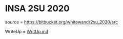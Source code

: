 # INSA 2SU 2020

source = https://bitbucket.org/whitewand/2su_2020/src    

WriteUp = [WritUp.md](WriteUp.md)

